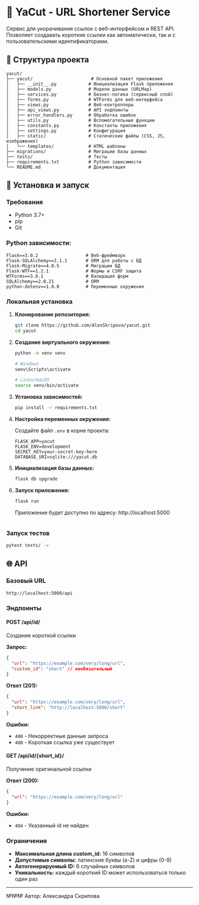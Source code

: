 # 🔗 YaCut - URL Shortener Service

Сервис для укорачивания ссылок с веб-интерфейсом и REST API. Позволяет создавать короткие ссылки как автоматически, так и с пользовательскими идентификаторами.

## 📁 Структура проекта

```
yacut/
├── yacut/                      # Основной пакет приложения
│   ├── __init__.py            # Инициализация Flask приложения
│   ├── models.py              # Модели данных (URLMap)
│   ├── services.py            # Бизнес-логика (сервисный слой)
│   ├── forms.py               # WTForms для веб-интерфейса
│   ├── views.py               # Веб-контроллеры
│   ├── api_views.py           # API эндпоинты
│   ├── error_handlers.py      # Обработка ошибок
│   ├── utils.py               # Вспомогательные функции
│   ├── constants.py           # Константы приложения
│   ├── settings.py            # Конфигурация
│   ├── static/                # Статические файлы (CSS, JS, изображения)
│   └── templates/             # HTML шаблоны
├── migrations/                # Миграции базы данных
├── tests/                     # Тесты
├── requirements.txt           # Python зависимости
└── README.md                  # Документация
```

## 🚀 Установка и запуск

### Требования

- Python 3.7+
- pip
- Git

### Python зависимости:

```
Flask==3.0.2                  # Веб-фреймворк
Flask-SQLAlchemy==3.1.1       # ORM для работы с БД
Flask-Migrate==4.0.5          # Миграции БД
Flask-WTF==1.2.1              # Формы и CSRF защита
WTForms==3.0.1                # Валидация форм
SQLAlchemy==2.0.21            # ORM
python-dotenv==1.0.0          # Переменные окружения
```

### Локальная установка

1. **Клонирование репозитория:**
   ```bash
   git clone https://github.com/AlexSkripova/yacut.git
   cd yacut
   ```

2. **Создание виртуального окружения:**
   ```bash
   python -m venv venv
   
   # Windows
   venv\Scripts\activate
   
   # Linux/macOS
   source venv/bin/activate
   ```

3. **Установка зависимостей:**
   ```bash
   pip install -r requirements.txt
   ```

4. **Настройка переменных окружения:**
   
   Создайте файл `.env` в корне проекта:
   ```env
   FLASK_APP=yacut
   FLASK_ENV=development
   SECRET_KEY=your-secret-key-here
   DATABASE_URI=sqlite:///yacut.db
   ```

5. **Инициализация базы данных:**
   ```bash
   flask db upgrade
   ```

6. **Запуск приложения:**
   ```bash
   flask run
   ```

   Приложение будет доступно по адресу: http://localhost:5000
   ```
### Запуск тестов

```bash
pytest tests/ -v
```


## 🌐 API

### Базовый URL
```
http://localhost:5000/api
```

### Эндпоинты

#### POST /api/id/
Создание короткой ссылки

**Запрос:**
```json
{
  "url": "https://example.com/very/long/url",
  "custom_id": "short" // необязательный
}
```

**Ответ (201):**
```json
{
  "url": "https://example.com/very/long/url",
  "short_link": "http://localhost:5000/short"
}
```

**Ошибки:**
- `400` - Некорректные данные запроса
- `400` - Короткая ссылка уже существует

#### GET /api/id/{short_id}/
Получение оригинальной ссылки

**Ответ (200):**
```json
{
  "url": "https://example.com/very/long/url"
}
```

**Ошибки:**
- `404` - Указанный id не найден

### Ограничения

- **Максимальная длина custom_id:** 16 символов
- **Допустимые символы:** латинские буквы (a-Z) и цифры (0-9)
- **Автогенерируемый ID:** 6 случайных символов
- **Уникальность:** каждый короткий ID может использоваться только один раз

---

№№№ Автор: Александра Скрипова
